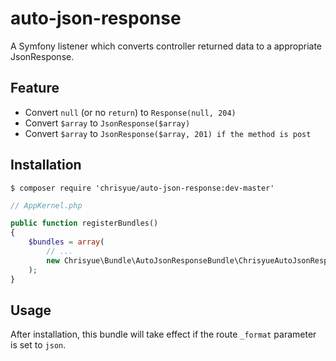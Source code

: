 # auto-json-response
A Symfony listener which converts controller returned data to a appropriate JsonResponse.

## Feature
* Convert `null` (or no `return`) to `Response(null, 204)`
* Convert `$array` to `JsonResponse($array)`
* Convert `$array` to `JsonResponse($array, 201) if the method is post`

## Installation
```
$ composer require 'chrisyue/auto-json-response:dev-master'
```

```php
// AppKernel.php

public function registerBundles()
{
    $bundles = array(
        // ...
        new Chrisyue\Bundle\AutoJsonResponseBundle\ChrisyueAutoJsonResponseBundle(),
    );
}
```

## Usage
After installation, this bundle will take effect if the route `_format` parameter is set to `json`.
